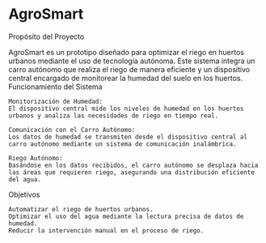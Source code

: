 # AgroSmart
Propósito del Proyecto

AgroSmart es un prototipo diseñado para optimizar el riego en huertos urbanos mediante el uso de tecnología autónoma. Este sistema integra un carro autónomo que realiza el riego de manera eficiente y un dispositivo central encargado de monitorear la humedad del suelo en los huertos.
Funcionamiento del Sistema

    Monitorización de Humedad:
    El dispositivo central mide los niveles de humedad en los huertos urbanos y analiza las necesidades de riego en tiempo real.

    Comunicación con el Carro Autónomo:
    Los datos de humedad se transmiten desde el dispositivo central al carro autónomo mediante un sistema de comunicación inalámbrica.

    Riego Autónomo:
    Basándose en los datos recibidos, el carro autónomo se desplaza hacia las áreas que requieren riego, asegurando una distribución eficiente del agua.

Objetivos

    Automatizar el riego de huertos urbanos.
    Optimizar el uso del agua mediante la lectura precisa de datos de humedad.
    Reducir la intervención manual en el proceso de riego.
